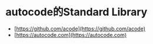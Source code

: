 # autocode的Standard Library

* [https://github.com/acode](https://github.com/acode)
* [https://autocode.com](https://autocode.com)